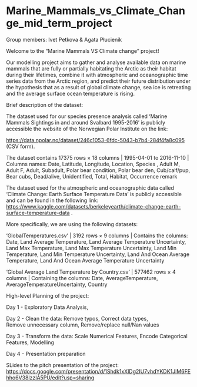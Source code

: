 # Marine_Mammals_vs_Climate_Change_mid_term_project

Group members: Ivet Petkova & Agata Płucienik

Welcome to the “Marine Mammals VS Climate change” project!

Our modelling project aims to gather and analyse available data on marine mammals that are fully or partially habitating the Arctic as their habitat during their lifetimes, combine it with atmospheric and oceanographic time series data from the Arctic region, and predict their future distribution under the hypothesis that as a result of global climate change, sea ice is retreating and the average surface ocean temperature is rising. 

Brief description of the dataset:

The dataset used for our species presence analysis called ‘Marine Mammals Sightings in and around Svalbard 1995-2016’ is publicly accessible the website of the Norwegian Polar Institute on the link: 

https://data.npolar.no/dataset/246c1053-6fdc-5043-b7b4-284f4fa8c095 (CSV form). 

The dataset contains 17375 rows × 18 columns | 1995-04-01 to 2016-11-10 | Columns names: 
Date,
Latitude,
Longitude,
Location,
Species ,
Adult M,
Adult F,
Adult,
Subadult,
Polar bear condition,
Polar bear den,
Cub/calf/pup,
Bear cubs,
Dead/alive,
Unidentified,
Total,
Habitat,
Occurrence remark

The dataset used for the atmospheric and oceanographic data called ‘Climate Change: Earth Surface Temperature Data’ is publicly accessible and can be found in the following link: https://www.kaggle.com/datasets/berkeleyearth/climate-change-earth-surface-temperature-data . 

More specifically, we are using the following datasets: 

 ‘GlobalTemperatures.csv’ |  3192 rows × 9 columns | Contains the columns: 
Date,
Land Average Temperature,
Land Average Temperature Uncertainty,
Land Max Temperature,
Land Max Temperature Uncertainty,
Land Min Temperature,
Land Min Temperature Uncertainty,
Land And Ocean Average Temperature,
Land And Ocean Average Temperature Uncertainty 

‘Global Average Land Temperature by Country.csv’ | 577462 rows × 4 columns | Containing the columns: 
Date,
AverageTemperature,
AverageTemperatureUncertainty,
Country


High-level Planning of the project: 

Day 1 - Exploratory Data Analysis, 

Day 2 - Clean the data:
Remove typos,
Correct data types,   
Remove unnecessary column,
Remove/replace null/Nan values 

Day 3 - Transform the data:
Scale Numerical Features,
Encode Categorical Features,
Modelling

Day 4 - Presentation preparation 


SLides to the pitch presentation of the project: https://docs.google.com/presentation/d/1Shdk1xXlDg2IU7vhdYKDK1JlM6FEhho6V38IzzlA5PU/edit?usp=sharing

